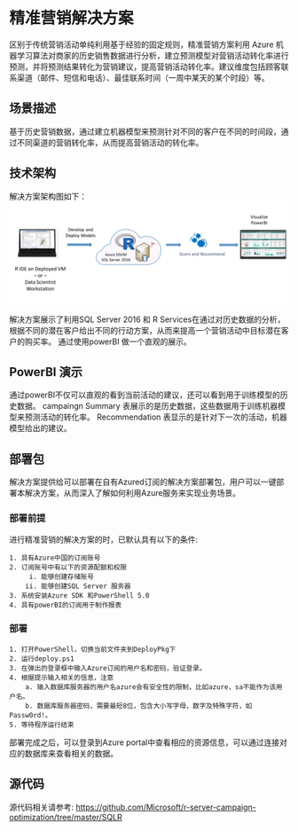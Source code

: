 # 精准营销解决方案
区别于传统营销活动单纯利用基于经验的固定规则，精准营销方案利用 Azure 机器学习算法对商家的历史销售数据进行分析，建立预测模型对营销活动转化率进行预测，并将预测结果转化为营销建议，提高营销活动转化率。建议维度包括顾客联系渠道（邮件、短信和电话）、最佳联系时间（一周中某天的某个时段）等。

## 场景描述
基于历史营销数据，通过建立机器模型来预测针对不同的客户在不同的时间段，通过不同渠道的营销转化率，从而提高营销活动的转化率。

## 技术架构
解决方案架构图如下：
![Solution Diagram](./Pictures/Arch.JPG)

解决方案展示了利用SQL Server 2016 和 R Services在通过对历史数据的分析，根据不同的潜在客户给出不同的行动方案，从而来提高一个营销活动中目标潜在客户的购买率。 
通过使用powerBI 做一个直观的展示。 

## PowerBI 演示
通过powerBI不仅可以直观的看到当前活动的建议，还可以看到用于训练模型的历史数据。
campaingn Summary 表展示的是历史数据，这些数据用于训练机器模型来预测活动的转化率。
Recommendation 表显示的是针对下一次的活动，机器模型给出的建议。
## 部署包
解决方案提供给可以部署在自有Azured订阅的解决方案部署包，用户可以一键部署本解决方案，从而深入了解如何利用Azure服务来实现业务场景。

### 部署前提
进行精准营销的解决方案的时，已默认具有以下的条件:

    1. 具有Azure中国的订阅账号
    2. 订阅账号中有以下的资源配额和权限
         i. 能够创建存储账号
        ii. 能够创建SQL Server 服务器
    3. 系统安装Azure SDK 和PowerShell 5.0
    4. 具有powerBI的订阅用于制作报表
### 部署
    1. 打开PowerShell，切换当前文件夹到DeployPkg下
    2. 运行deploy.ps1
    3. 在弹出的登录框中输入Azure订阅的用户名和密码，验证登录。
    4. 根据提示输入相关的信息，注意
        a. 输入数据库服务器的用户名azure会有安全性的限制，比如azure，sa不能作为该用户名。
        b. 数据库服务器密码，需要最短8位，包含大小写字母，数字及特殊字符，如Passw0rd!。
    5. 等待程序运行结束
部署完成之后，可以登录到Azure portal中查看相应的资源信息，可以通过连接对应的数据库来查看相关的数据。

## 源代码
源代码相关请参考: https://github.com/Microsoft/r-server-campaign-optimization/tree/master/SQLR
